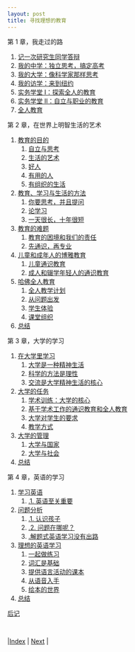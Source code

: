 ```yaml
---
layout: post
title: 寻找理想的教育
---
```


第 1 章，我走过的路
1. [记一次研究生同学答辩](1-intro/1-zhao)
1. [我的中学：独立思考，搞定高考](1-intro/2-mid-school)
1. [我的大学：像科学家那样思考](1-intro/3-university)
1. [我的访学：来到纽约](1-intro/4-newyork)
1. [实务学堂 I：探索全人的教育](1-intro/5-shiwu)
1. [实务学堂 II：自立与职业的教育](1-intro/6-camp)
1. [全人教育](1-intro/8-content)

第 2 章，在世界上明智生活的艺术
1. [教育的目的](2-libra/0-0-goal)
    1. [自立与思考](2-libra/0-1-emerson)
    1. [生活的艺术](2-libra/0-2-whole)
    1. [好人](2-libra/0-3-merit)
    1. [有用的人](2-libra/0-4-cap)
    1. [有组织的生活](2-libra/0-5-organized)
1. [教育、学习与生活的方法](2-libra/1-0-method)
    1. [你要思考，并且提问](2-libra/1-1-philosophy)
    1. [论学习](2-libra/1-2-bacon)
    1. [一天很长，十年很短](2-libra/1-3-altman)
1. [教育的难题](2-libra/2-0-problem)
    1. [教育的困境和我们的责任](2-libra/2-1-problem)
    1. [先通识，再专业](2-libra/2-2-spec-vs-gen)
1. [儿童和成年人的博雅教育](2-libra/3-0-age)
    1. [儿童通识教育](2-libra/3-1-child)
    1. [成人和辍学年轻人的通识教育](2-libra/3-2-adult)
1. [哈佛全人教育](2-libra/4-0-harvard)
    1. [全人教学计划](2-libra/4-1-plan)
    1. [从问题出发](2-libra/4-2-problem)
    1. [学生体验](2-libra/4-3-experience)
    1. [课堂组织](2-libra/4-4-class)
1. [总结](2-libra/5-summary)

第 3 章，大学的学习
1. [在大学里学习](2-university/0-0-intro)
   1. [大学是一种精神生活](2-university/1-1-spirit)
   2. [科学的方法是理性](2-university/1-3-rationality)
   3. [交流是大学精神生活的核心](2-university/1-5-communicate)
2. [大学的任务](2-university/2-1-goal)
   1. [学术训练：大学的核心](2-university/2-3-research)
   2. [基于学术工作的通识教育和全人教育](2-2-university/5-whole-man)
   3. [大学对学生的要求](2-university/2-7-student)
   4. [教学方式](2-university/2-9-teach)
3. [大学的管理](2-university/3-1-manage)
   1. [大学与国家](2-university/3-3-country)
   2. [大学与社会](2-university/3-5-society)
4.  [总结](2-university/5-summary)

第 4 章，英语的学习
1. [学习英语](3-english/0-0-intro)
    1. [.1. 英语至关重要](3-english/0-1-value)
1. [问题分析](3-english/1-0-problem)
    1. [.1. 认识孩子](3-english/1-3-child)
    1. [.2. 问题在哪呢？](3-english/1-6-analysis)
    1. [.解题式英语学习没有出路](3-english/1-7-pedagogy)
1. [理想的英语学习](3-english/3-0-sol)
    1. [一起做练习](3-english/3-1-practise)
    1. [词汇是基础](3-english/3-3-vocab)
    1. [提供语言活动的课本](3-english/3-5-textbook)
    1. [从语音入手](3-english/3-7-speech)
    1. [绘本的世界](3-english/3-10-picture-book)
1. [总结](3-english/4-summary)

[后记](conclusion)

<br/>

|[Index](../) | [Next](1-intro/1-zhao) |

